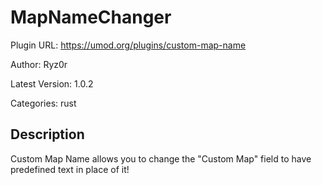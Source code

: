 # MapNameChanger

Plugin URL: https://umod.org/plugins/custom-map-name

Author: Ryz0r

Latest Version: 1.0.2

Categories: rust

## Description

Custom Map Name allows you to change the "Custom Map" field to have predefined text in place of it!
